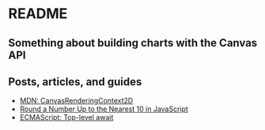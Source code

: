 # README

## Something about building charts with the Canvas API

## Posts, articles, and guides
* [MDN: CanvasRenderingContext2D](https://developer.mozilla.org/en-US/docs/Web/API/CanvasRenderingContext2D)
* [Round a Number Up to the Nearest 10 in JavaScript](https://bobbyhadz.com/blog/javascript-round-number-up-to-nearest-ten)
* [ECMAScript: Top-level await](https://blog.saeloun.com/2021/11/25/ecmascript-top-level-await)
